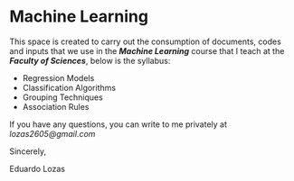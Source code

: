 # Machine Learning
This space is created to carry out the consumption of documents, codes and inputs that we use in the **_Machine Learning_** course that I teach at the **_Faculty of Sciences_**, below is the syllabus:

+ Regression Models
+ Classification Algorithms
+ Grouping Techniques
+ Association Rules

If you have any questions, you can write to me privately at _lozas2605@gmail.com_

Sincerely,

Eduardo Lozas
